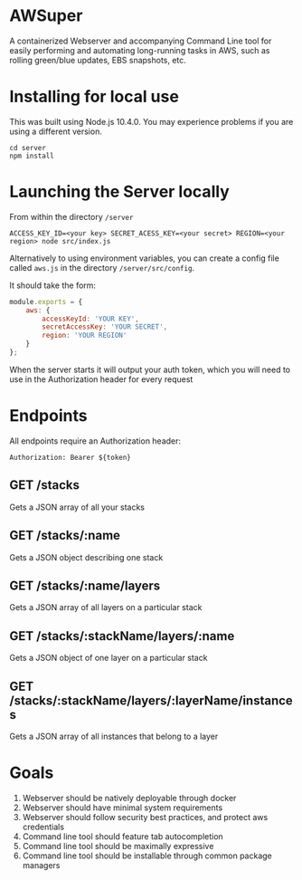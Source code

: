 # AWSuper

A containerized Webserver and accompanying Command Line tool for easily performing and automating long-running tasks in AWS, such as rolling green/blue updates, EBS snapshots, etc.

# Installing for local use

This was built using Node.js 10.4.0. You may experience problems if you are using a different version.

```shell
cd server
npm install
```

# Launching the Server locally

From within the directory `/server`

```shell
ACCESS_KEY_ID=<your key> SECRET_ACESS_KEY=<your secret> REGION=<your region> node src/index.js
```

Alternatively to using environment variables, you can create a config file called `aws.js` in the directory `/server/src/config`.

It should take the form:

```javascript
module.exports = {
    aws: {
        accessKeyId: 'YOUR KEY',
        secretAccessKey: 'YOUR SECRET',
        region: 'YOUR REGION'
    }
};
```

When the server starts it will output your auth token, which you will need to use in the Authorization header for every request

# Endpoints

All endpoints require an Authorization header:

`Authorization: Bearer ${token}`

## GET /stacks

Gets a JSON array of all your stacks

## GET /stacks/:name

Gets a JSON object describing one stack

## GET /stacks/:name/layers

Gets a JSON array of all layers on a particular stack

## GET /stacks/:stackName/layers/:name

Gets a JSON object of one layer on a particular stack

## GET /stacks/:stackName/layers/:layerName/instances

Gets a JSON array of all instances that belong to a layer

# Goals

1. Webserver should be natively deployable through docker
2. Webserver should have minimal system requirements
3. Webserver should follow security best practices, and protect aws credentials
4. Command line tool should feature tab autocompletion
5. Command line tool should be maximally expressive
6. Command line tool should be installable through common package managers